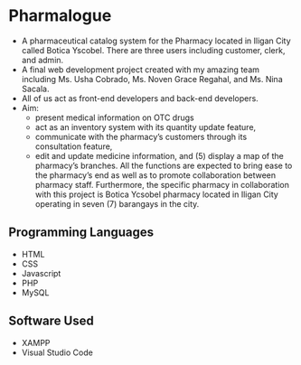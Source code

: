 # Pharmalogue
  - A pharmaceutical catalog system for the Pharmacy located in Iligan City called Botica Yscobel. There are three users including customer, clerk, and admin.
  - A final web development project created with my amazing team including Ms. Usha Cobrado, Ms. Noven Grace Regahal, and Ms. Nina Sacala. 
  - All of us act as front-end developers and back-end developers.
  - Aim:
    - present medical information on OTC drugs
    - act as an inventory system with its quantity update feature,
    - communicate with the pharmacy’s customers through its consultation feature,
    - edit and update medicine information, and (5) display a map of the pharmacy’s branches. All the functions are expected to bring ease to the pharmacy’s end as well as to promote collaboration between pharmacy staff. Furthermore, the specific pharmacy in collaboration with this project is Botica Ycsobel pharmacy located in Iligan City operating in seven (7) barangays in the city.

## Programming Languages
  - HTML
  - CSS
  - Javascript
  - PHP
  - MySQL
## Software Used
  - XAMPP
  - Visual Studio Code
